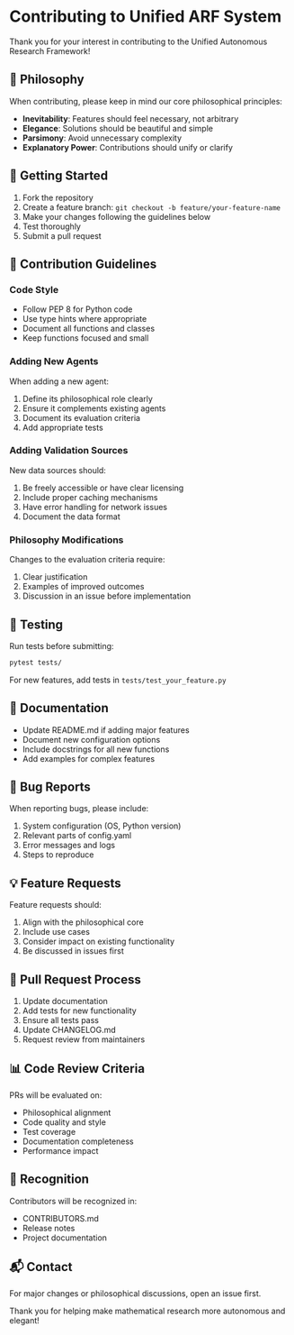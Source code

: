 # Contributing to Unified ARF System

Thank you for your interest in contributing to the Unified Autonomous Research Framework!

## 🎯 Philosophy

When contributing, please keep in mind our core philosophical principles:
- **Inevitability**: Features should feel necessary, not arbitrary
- **Elegance**: Solutions should be beautiful and simple
- **Parsimony**: Avoid unnecessary complexity
- **Explanatory Power**: Contributions should unify or clarify

## 🚀 Getting Started

1. Fork the repository
2. Create a feature branch: `git checkout -b feature/your-feature-name`
3. Make your changes following the guidelines below
4. Test thoroughly
5. Submit a pull request

## 📝 Contribution Guidelines

### Code Style
- Follow PEP 8 for Python code
- Use type hints where appropriate
- Document all functions and classes
- Keep functions focused and small

### Adding New Agents
When adding a new agent:
1. Define its philosophical role clearly
2. Ensure it complements existing agents
3. Document its evaluation criteria
4. Add appropriate tests

### Adding Validation Sources
New data sources should:
1. Be freely accessible or have clear licensing
2. Include proper caching mechanisms
3. Have error handling for network issues
4. Document the data format

### Philosophy Modifications
Changes to the evaluation criteria require:
1. Clear justification
2. Examples of improved outcomes
3. Discussion in an issue before implementation

## 🧪 Testing

Run tests before submitting:
```bash
pytest tests/
```

For new features, add tests in `tests/test_your_feature.py`

## 📖 Documentation

- Update README.md if adding major features
- Document new configuration options
- Include docstrings for all new functions
- Add examples for complex features

## 🐛 Bug Reports

When reporting bugs, please include:
1. System configuration (OS, Python version)
2. Relevant parts of config.yaml
3. Error messages and logs
4. Steps to reproduce

## 💡 Feature Requests

Feature requests should:
1. Align with the philosophical core
2. Include use cases
3. Consider impact on existing functionality
4. Be discussed in issues first

## 🔄 Pull Request Process

1. Update documentation
2. Add tests for new functionality
3. Ensure all tests pass
4. Update CHANGELOG.md
5. Request review from maintainers

## 📊 Code Review Criteria

PRs will be evaluated on:
- Philosophical alignment
- Code quality and style
- Test coverage
- Documentation completeness
- Performance impact

## 🌟 Recognition

Contributors will be recognized in:
- CONTRIBUTORS.md
- Release notes
- Project documentation

## 📬 Contact

For major changes or philosophical discussions, open an issue first.

Thank you for helping make mathematical research more autonomous and elegant!
